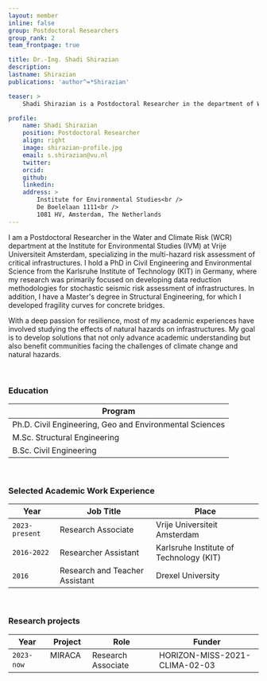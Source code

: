 ```yaml
---
layout: member
inline: false
group: Postdoctoral Researchers
group_rank: 2
team_frontpage: true

title: Dr.-Ing. Shadi Shirazian
description: 
lastname: Shirazian
publications: 'author^=*Shirazian'

teaser: >
    Shadi Shirazian is a Postdoctoral Researcher in the department of Water and Climate Risk (WCR) of the Institute for Environmental Studies (IVM) at Vrije Universiteit Amsterdam.   

profile:
    name: Shadi Shirazian
    position: Postdoctoral Researcher
    align: right
    image: shirazian-profile.jpg
    email: s.shirazian@vu.nl
    twitter: 
    orcid: 
    github: 
    linkedin: 
    address: >
        Institute for Environmental Studies<br />
        De Boelelaan 1111<br />
        1081 HV, Amsterdam, The Netherlands
---
```


I am a Postdoctoral Researcher in the Water and Climate Risk (WCR) department at the Institute for Environmental Studies (IVM) at Vrije Universiteit Amsterdam, specializing in the multi-hazard risk assessment of critical infrastructures. I hold a PhD in Civil Engineering and Environmental Science from the Karlsruhe Institute of Technology (KIT) in Germany, where my research was primarily focused on developing data reduction methodologies for stochastic seismic risk assessment of infrastructures.  In addition, I have a Master's degree in Structural Engineering, for which I developed fragility curves for concrete bridges. 

With a deep passion for resilience, most of my academic experiences have involved studying the effects of natural hazards on infrastructures. My goal is to develop solutions that not only advance academic understanding but also benefit communities facing the challenges of climate change and natural hazards.

<br>

### Education 

| Program
|---|
| Ph.D. Civil Engineering, Geo and Environmental Sciences |
| M.Sc. Structural Engineering |
| B.Sc. Civil Engineering | 

<br>

### Selected Academic Work Experience

Year  | Job Title | Place 
-------|-------------------| ----------- 
`2023-present` | Research Associate | Vrije Universiteit Amsterdam 
`2016-2022` | Researcher Assistant | Karlsruhe Institute of Technology (KIT)
`2016` &nbsp;&nbsp; | Research and Teacher Assistant  &nbsp;&nbsp; | Drexel University

<br>

### Research projects

Year | Project | Role | Funder 
-------|-------------------| ----------- | ---------
`2023-now` &nbsp;&nbsp; | MIRACA  &nbsp;&nbsp;| Research Associate  &nbsp;&nbsp;| HORIZON-MISS-2021-CLIMA-02-03


